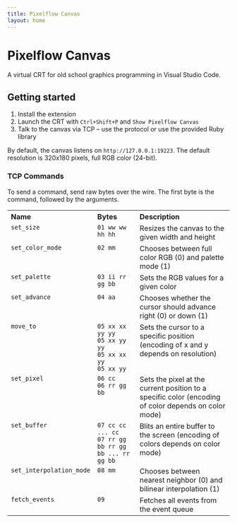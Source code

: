 ```yaml
---
title: Pixelflow Canvas
layout: home
---
```


# Pixelflow Canvas

A virtual CRT for old school graphics programming in Visual Studio Code.

## Getting started

1. Install the extension
2. Launch the CRT with `Ctrl+Shift+P` and `Show Pixelflow Canvas`
3. Talk to the canvas via TCP – use the protocol or use the provided Ruby library

By default, the canvas listens on `http://127.0.0.1:19223`. The default resolution is 320x180 pixels, full RGB color (24-bit).

### TCP Commands

To send a command, send raw bytes over the wire. The first byte is the command, followed by the arguments.

<style>
    th { text-align: left; }
    td { vertical-align: top; }
</style>

<table>
<tr>
<th>Name</th>
<th>Bytes</th>
<th>Description</th>
</tr>
<tr>
<td><code>set_size</code></td>
<td><code>01 ww ww hh hh</code></td>
<td>Resizes the canvas to the given width and height</td>
</tr>
<tr>
<td><code>set_color_mode</code></td>
<td><code>02 mm</code></td>
<td>Chooses between full color RGB (0) and palette mode (1)</td>
</tr>
<tr>
<td><code>set_palette</code></td>
<td><code>03 ii rr gg bb</code></td>
<td>Sets the RGB values for a given color</td>
</tr>
<tr>
<td><code>set_advance</code></td>
<td><code>04 aa</code></td>
<td>Chooses whether the cursor should advance right (0) or down (1)</td>
</tr>
<tr>
<td><code>move_to</code></td>
<td><code>05 xx xx yy yy</code><br>
<code>05 xx yy yy</code><br>
<code>05 xx xx yy</code><br>
<code>05 xx yy</code><br>
</td>
<td>Sets the cursor to a specific position (encoding of x and y depends on resolution)</td>
</tr>
<tr>
<td><code>set_pixel</code></td>
<td><code>06 cc</code><br>
<code>06 rr gg bb</code>
</td>
<td>Sets the pixel at the current position to a specific color (encoding of color depends on color mode)</td>
</tr>
<tr>
<td><code>set_buffer</code></td>
<td><code>07 cc cc ... cc</code><br>
<code>07 rr gg bb rr gg bb ... rr gg bb</code>
</td>
<td>Blits an entire buffer to the screen (encoding of colors depends on color mode)</td>
</tr>
<tr>
<td><code>set_interpolation_mode</code></td>
<td><code>08 mm</code>
</td>
<td>Chooses between nearest neighbor (0) and bilinear interpolation (1)</td>
</tr>
<tr>
<td><code>fetch_events</code></td>
<td><code>09</code></td>
<td>Fetches all events from the event queue</td>
</tr>

</table>


